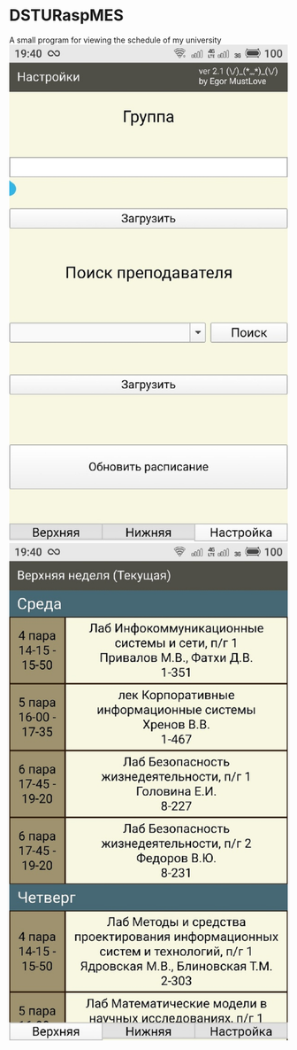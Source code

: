# DSTURaspMES
A small program for viewing the schedule of my university
![GitHub Logo](/images/Q4uYoVP_8qA.jpg) ![GitHub Logo](/images/SrCbO9jYCwM.jpg)

